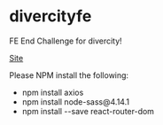 # divercityfe
FE End Challenge for divercity! 

<a href="https://divercitykd.herokuapp.com/">Site</a>

Please NPM install the following:
<ul>
  <li>npm install axios</li>
 <li>npm install node-sass@4.14.1</li>
 <li>npm install --save react-router-dom</li>
</ul>
